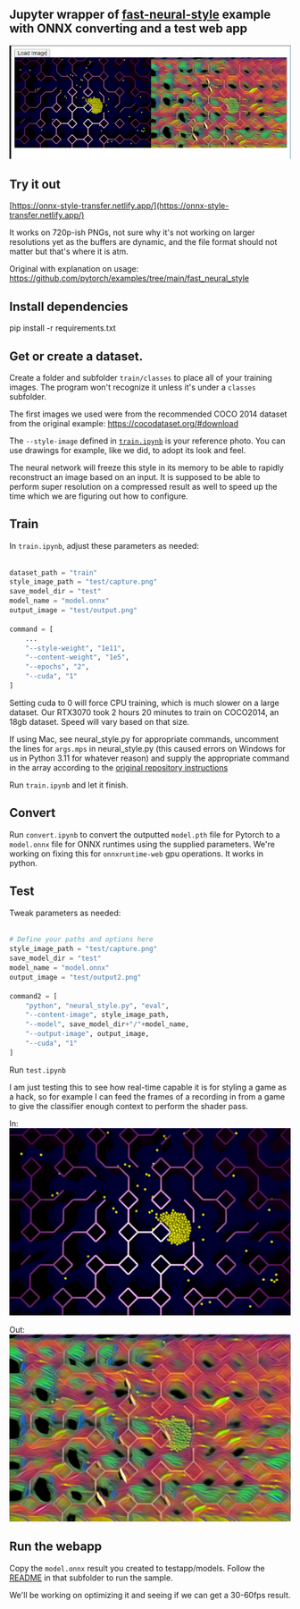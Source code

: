 ## Jupyter wrapper of [fast-neural-style](https://github.com/pytorch/examples/tree/main/fast_neural_style) example with ONNX converting and a test web app

![result](./testapp/app.png)

## Try it out
[https://onnx-style-transfer.netlify.app/](https://onnx-style-transfer.netlify.app/)

It works on 720p-ish PNGs, not sure why it's not working on larger resolutions yet as the buffers are dynamic, and the file format should not matter but that's where it is atm.

Original with explanation on usage:
https://github.com/pytorch/examples/tree/main/fast_neural_style

## Install dependencies

pip install -r requirements.txt

## Get or create a dataset.

Create a folder and subfolder `train/classes` to place all of your training images. The program won't recognize it unless it's under a `classes` subfolder. 

The first images we used were from the recommended COCO 2014 dataset from the original example: https://cocodataset.org/#download

The `--style-image` defined in [`train.ipynb`](./train.ipynb) is your reference photo. You can use drawings for example, like we did, to adopt its look and feel.

The neural network will freeze this style in its memory to be able to rapidly reconstruct an image based on an input. It is supposed to be able to perform super resolution on a compressed result as well to speed up the time which we are figuring out how to configure.

## Train

In `train.ipynb`, adjust these parameters as needed:
```py

dataset_path = "train"
style_image_path = "test/capture.png"
save_model_dir = "test"
model_name = "model.onnx"
output_image = "test/output.png"

command = [
    ...
    "--style-weight", "1e11",
    "--content-weight", "1e5",
    "--epochs", "2",
    "--cuda", "1"
]
```
Setting cuda to 0 will force CPU training, which is much slower on a large dataset. Our RTX3070 took 2 hours 20 minutes to train on COCO2014, an 18gb dataset. Speed will vary based on that size.

If using Mac, see neural_style.py for appropriate commands, uncomment the lines for `args.mps` in neural_style.py (this caused errors on Windows for us in Python 3.11 for whatever reason) and supply the appropriate command in the array according to the [original repository instructions]((https://github.com/pytorch/examples/tree/main/fast_neural_style))

Run `train.ipynb` and let it finish. 

## Convert

Run `convert.ipynb` to convert the outputted `model.pth` file for Pytorch to a `model.onnx` file for ONNX runtimes using the supplied parameters. We're working on fixing this for `onnxruntime-web` gpu operations. It works in python.

## Test

Tweak parameters as needed:

```py

# Define your paths and options here
style_image_path = "test/capture.png"
save_model_dir = "test"
model_name = "model.onnx"
output_image = "test/output2.png"

command2 = [
    "python", "neural_style.py", "eval",
    "--content-image", style_image_path,
    "--model", save_model_dir+"/"+model_name,
    "--output-image", output_image,
    "--cuda", "1"
]

```

Run `test.ipynb`

I am just testing this to see how real-time capable it is for styling a game as a hack, so for example I can feed the frames of a recording in from a game to give the classifier enough context to perform the shader pass.

In:
![in](./test/capture.png)

Out:
![out](./test/output.png)

## Run the webapp

Copy the `model.onnx` result you created to testapp/models. Follow the [README](./testapp/README.md) in that subfolder to run the sample. 

We'll be working on optimizing it and seeing if we can get a 30-60fps result. 


